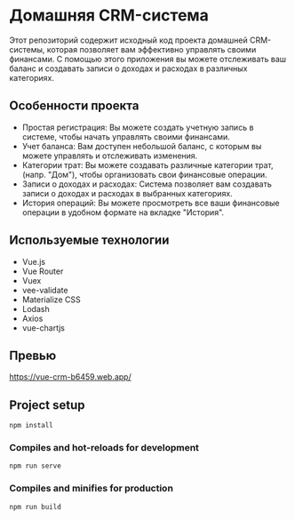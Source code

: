 # Домашняя CRM-система

Этот репозиторий содержит исходный код проекта домашней CRM-системы, которая позволяет вам эффективно управлять своими финансами. С помощью этого приложения вы можете отслеживать ваш баланс и создавать записи о доходах и расходах в различных категориях.

## Особенности проекта

* Простая регистрация: Вы можете создать учетную запись в системе, чтобы начать управлять своими финансами.
* Учет баланса: Вам доступен небольшой баланс, с которым вы можете управлять и отслеживать изменения.
* Категории трат: Вы можете создавать различные категории трат, (напр. "Дом"), чтобы организовать свои финансовые операции.
* Записи о доходах и расходах: Система позволяет вам создавать записи о доходах и расходах в выбранных категориях.
* История операций: Вы можете просмотреть все ваши финансовые операции в удобном формате на вкладке "История".

## Используемые технологии

* Vue.js
* Vue Router
* Vuex
* vee-validate
* Materialize CSS
* Lodash
* Axios
* vue-chartjs

## Превью

https://vue-crm-b6459.web.app/

## Project setup
```
npm install
```

### Compiles and hot-reloads for development
```
npm run serve
```

### Compiles and minifies for production
```
npm run build
```

